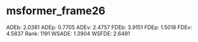 # msformer_frame26

ADEb: 2.0381
ADEp: 0.7705
ADEv: 2.4757
FDEb: 3.9151
FDEp: 1.5018
FDEv: 4.5837
Rank: 1191
WSADE: 1.3904
WSFDE: 2.6491